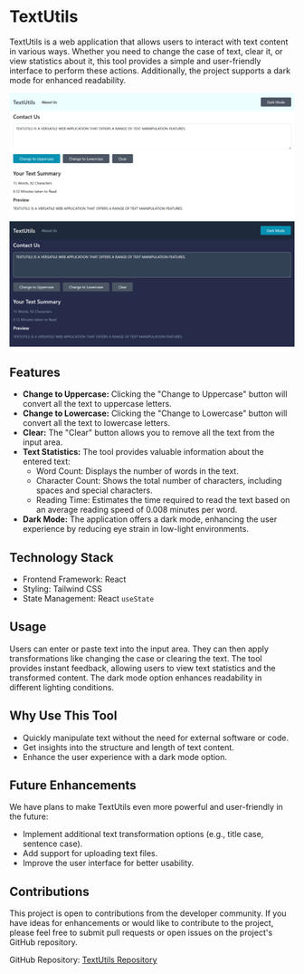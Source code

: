 # TextUtils

TextUtils is a web application that allows users to interact with text content in various ways. Whether you need to change the case of text, clear it, or view statistics about it, this tool provides a simple and user-friendly interface to perform these actions. Additionally, the project supports a dark mode for enhanced readability.

![TextUtils Screenshot](https://github.com/iamsakshigupta/TextUtils/blob/master/Screenshot%20(47).png)
![TextUtils Dark Mode Screenshot](https://github.com/iamsakshigupta/TextUtils/blob/master/Screenshot%20(48).png)

## Features

- **Change to Uppercase:** Clicking the "Change to Uppercase" button will convert all the text to uppercase letters.
- **Change to Lowercase:** Clicking the "Change to Lowercase" button will convert all the text to lowercase letters.
- **Clear:** The "Clear" button allows you to remove all the text from the input area.
- **Text Statistics:** The tool provides valuable information about the entered text:
  - Word Count: Displays the number of words in the text.
  - Character Count: Shows the total number of characters, including spaces and special characters.
  - Reading Time: Estimates the time required to read the text based on an average reading speed of 0.008 minutes per word.
- **Dark Mode:** The application offers a dark mode, enhancing the user experience by reducing eye strain in low-light environments.

## Technology Stack

- Frontend Framework: React
- Styling: Tailwind CSS
- State Management: React `useState`

## Usage

Users can enter or paste text into the input area. They can then apply transformations like changing the case or clearing the text. The tool provides instant feedback, allowing users to view text statistics and the transformed content. The dark mode option enhances readability in different lighting conditions.

## Why Use This Tool

- Quickly manipulate text without the need for external software or code.
- Get insights into the structure and length of text content.
- Enhance the user experience with a dark mode option.

## Future Enhancements

We have plans to make TextUtils even more powerful and user-friendly in the future:

- Implement additional text transformation options (e.g., title case, sentence case).
- Add support for uploading text files.
- Improve the user interface for better usability.

## Contributions

This project is open to contributions from the developer community. If you have ideas for enhancements or would like to contribute to the project, please feel free to submit pull requests or open issues on the project's GitHub repository.

GitHub Repository: [TextUtils Repository](https://github.com/iamsakshigupta/TextUtils.git)

